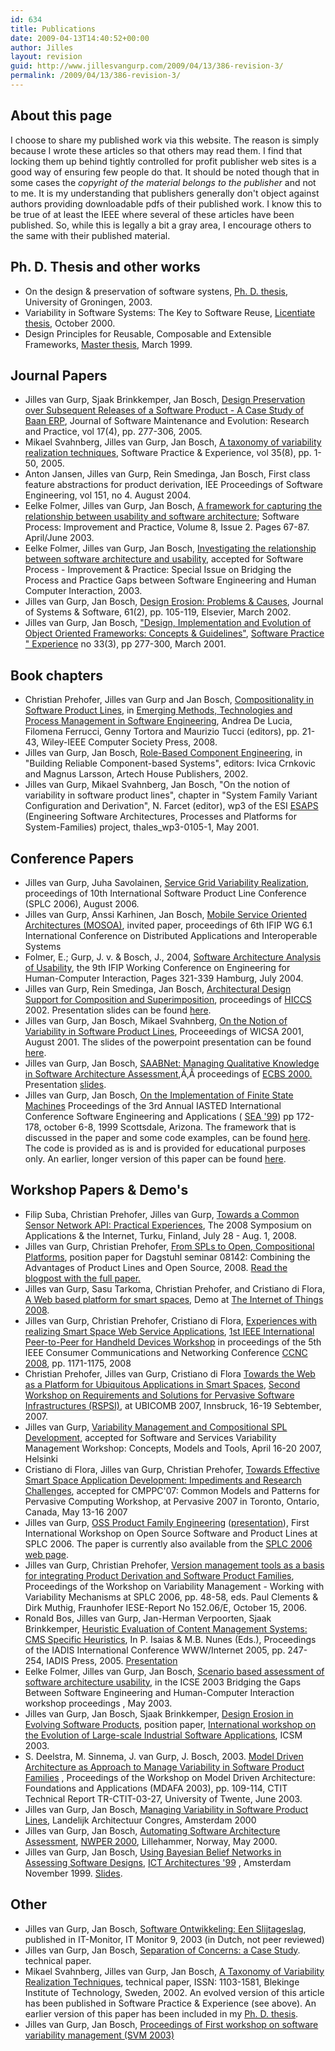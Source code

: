 ```yaml
---
id: 634
title: Publications
date: 2009-04-13T14:40:52+00:00
author: Jilles
layout: revision
guid: http://www.jillesvangurp.com/2009/04/13/386-revision-3/
permalink: /2009/04/13/386-revision-3/
---
```

<h2>About this page</h2>
I choose to share my published work via this website. The reason is simply because I wrote these articles so that others may read them. I find that locking them up behind tightly controlled for profit publisher web sites is a good way of ensuring few people do that. It should be noted though that in some cases the <em>copyright of the material belongs to the publisher</em> and not to me. It is my understanding that publishers generally don't object against authors providing downloadable pdfs of their published work. I know this to be true of at least the IEEE where several of these articles have been published. So, while this is legally a bit a gray area, I encourage others to the same with their published material.
<h2>Ph. D. Thesis and other works</h2>
<ul>
	<li>On the design &amp; preservation of software systens, <a href="/static/phdthesis/index.html">Ph. D. thesis</a>, University of Groningen, 2003.</li>
	<li>Variability in Software Systems: The Key to Software Reuse, <a href="/static/Lic/index.html">Licentiate thesis</a>, October 2000.</li>
	<li>Design Principles for Reusable, Composable and Extensible Frameworks, <a href="/static/MasterThesisHomepage/index.html">Master thesis</a>, March 1999.</li>
</ul>
<h2>Journal Papers</h2>
<ul>
	<li>Jilles van Gurp, Sjaak Brinkkemper, Jan Bosch, <a href="/static/DesignPreservation_in_JSMERP.pdf">Design Preservation over Subsequent Releases of a Software Product - A Case Study of Baan ERP</a>, Journal of Software Maintenance and Evolution: Research and Practice, vol 17(4), pp. 277-306, 2005.</li>
	<li>Mikael Svahnberg, Jilles van Gurp, Jan Bosch, <a href="/static/SPEMAS.pdf">A taxonomy of variability realization techniques</a>, Software Practice &amp; Experience, vol 35(8), pp. 1-50, 2005.</li>
	<li>Anton Jansen, Jilles van Gurp, Rein Smedinga, Jan Bosch, First class feature abstractions for product derivation, IEE Proceedings of Software Engineering, vol 151, no 4. August 2004.</li>
	<li>Eelke Folmer, Jilles van Gurp, Jan Bosch, <a href="/static/spisf.pdf">A framework for capturing the relationship between usability and software architecture</a>; Software Process: Improvement and Practice, Volume 8, Issue 2. Pages 67-87. April/June 2003.</li>
	<li>Eelke Folmer, Jilles van Gurp, Jan Bosch, <a href="/static/eelkespisf.pdf">Investigating the relationship between software architecture and usability</a>, accepted for Software Process - Improvement &amp; Practice: Special Issue on Bridging the Process and Practice Gaps between Software Engineering and Human Computer Interaction, 2003.</li>
	<li>Jilles van Gurp, Jan Bosch, <a href="/static/designerosionproblemsandcauses.pdf">Design Erosion: Problems &amp; Causes</a>, Journal of Systems &amp; Software, 61(2), pp. 105-119, Elsevier, March 2002.</li>
	<li>Jilles van Gurp, Jan Bosch, <a href="/static/spejvg.pdf">"Design, Implementation and Evolution of Object Oriented Frameworks: Concepts &amp; Guidelines"</a>, <a href="http://www3.interscience.wiley.com/cgi-bin/jtoc?ID=1752">Software Practice " Experience</a> no 33(3), pp 277-300, March 2001.</li>
</ul>
<h2>Book chapters</h2>
<ul>
	<li>Christian Prehofer, Jilles van Gurp and Jan Bosch, <a href="/static/compositionalapproachchapter.pdf">Compositionality in Software Product Lines</a>, in <a href="http://www.amazon.com/Emerging-Technologies-Management-Software-Engineering/dp/0470085711">Emerging Methods, Technologies and Process Management in Software Engineering</a>, Andrea De Lucia, Filomena Ferrucci, Genny Tortora and Maurizio Tucci (editors), pp. 21-43, Wiley-IEEE Computer Society Press, 2008.</li>
	<li>Jilles van Gurp, Jan Bosch, <a href="/static/rolebasedcomponentengineering.pdf">Role-Based Component Engineering</a>, in "Building Reliable Component-based Systems", editors: Ivica Crnkovic and Magnus Larsson, Artech House Publishers, 2002.</li>
	<li>Jilles van Gurp, Mikael Svahnberg, Jan Bosch, "On the notion of variability in software product lines", chapter in "System Family Variant Configuration and Derivation", N. Farcet (editor), wp3 of the ESI <a href="http://www.esi.es/esaps/">ESAPS</a> (Engineering Software Architectures, Processes and Platforms for System-Families) project, thales_wp3-0105-1, May 2001.</li>
</ul>
<h2>Conference Papers</h2>
<ul>
	<li>Jilles van Gurp, Juha Savolainen, <a href="/static/splc2006servicegridvariability.pdf">Service Grid Variability Realization</a>, proceedings of 10th International Software Product Line Conference (SPLC 2006), August 2006.</li>
	<li>Jilles van Gurp, Anssi Karhinen, Jan Bosch, <a href="/static/mosoa.pdf">Mobile Service Oriented Architectures (MOSOA)</a>, invited paper, proceedings of 6th IFIP WG 6.1 International Conference on Distributed Applications and Interoperable Systems</li>
	<li>Folmer, E.; Gurp, J. v. &amp; Bosch, J., 2004, <a href="/static/ehci2004.pdf">Software Architecture Analysis of Usability</a>, the 9th IFIP Working Conference on Engineering for Human-Computer Interaction, Pages 321-339 Hamburg, July 2004.</li>
	<li>Jilles van Gurp, Rein Smedinga, Jan Bosch, <a href="/static/steai051.pdf">Architectural Design Support for Composition and Superimposition</a>, proceedings of <a href="http://www.hicss.hawaii.edu/diglib.htm">HICCS</a> 2002. Presentation slides can be found <a href="/static/hiccs2002-presentation.zip">here</a>.</li>
	<li>Jilles van Gurp, Jan Bosch, Mikael Svahnberg, <a href="notionOfVariability.pdf">On the Notion of Variability in Software Product Lines</a>, Proceeedings of WICSA 2001, August 2001. The slides of the powerpoint presentation can be found <a href="/static/wicsa_2001.ppt">here</a>.</li>
	<li>Jilles van Gurp, Jan Bosch, <a href="/static/saabnetECBS.pdf">SAABNet: Managing Qualitative Knowledge in Software Architecture Assessment</a>,Ã‚Â proceedings of <a href="http://www.dcs.napier.ac.uk/ecbs/">ECBS 2000.</a> Presentation <a href="/static/ecbs%20presentation.ppt">slides</a>.</li>
	<li>Jilles van Gurp, Jan Bosch, <a href="/static/fsm-sea99.pdf">On the Implementation of Finite State Machines</a> Proceedings of the 3rd Annual IASTED International Conference Software Engineering and Applications ( <a href="http://www.iasted.com/conferences/1999/scottsdale/sea.htm">SEA '99</a>) pp 172-178, october 6-8, 1999 Scottsdale, Arizona. The framework that is discussed in the paper and some code examples, can be found <a href="/static/FSMCodeExamples.zip">here</a>. The     code is provided as is and is provided for educational purposes only. An earlier, longer version of     this paper can be found <a href="/static/on_the_implementation_of_finite_state_machines.pdf">here</a>.</li>
</ul>
<h2>Workshop Papers &amp; Demo's</h2>
<ul>
	<li>Filip Suba, Christian Prehofer, Jilles van Gurp, <a href="/static/filipsuba-sensors.pdf">Towards a Common Sensor Network API: Practical Experiences</a>, The 2008 Symposium on Applications &amp; the Internet, Turku, Finland, July 28 - Aug. 1, 2008.</li>
	<li>Jilles van Gurp, Christian Prehofer, <a href="/static/FromIntegrationalSPLstoOpenCompositionalPlatforms.pdf">From SPLs to Open, Compositional Platforms</a>, position paper for Dagstuhl seminar 08142: Combining the Advantages of Product Lines and Open Source, 2008. <a href="http://www.jillesvangurp.com/2008/03/16/from-spls-to-open-compositional-platforms/">Read the blogpost with the full paper.</a></li>
	<li>Jilles van Gurp, Sasu Tarkoma, Christian Prehofer, and Cristiano di Flora, <a href="/static/iot2008demo.pdf">A Web based platform for smart spaces</a>, Demo at <a href="http://www.the-internet-of-things.org/">The Internet of Things 2008</a>.</li>
	<li>Jilles van Gurp, Christian Prehofer, Cristiano di Flora, <a href="/static/ccnc2008.pdf">Experiences with realizing Smart Space Web Service Applications</a>, <a href="http://cms.comsoc.org/CCNC_2008/Content/Home/Call_for_Papers_/P2P_HD_Workshop.html">1st IEEE International Peer-to-Peer for Handheld Devices Workshop</a> in proceedings of the 5th IEEE Consumer Communications and Networking Conference <a href="http://www.ieee-ccnc.org/">CCNC 2008</a>, pp. 1171-1175, 2008</li>
	<li>Christian Prehofer, Jilles van Gurp, Cristiano di Flora <a href="/static/WebSmartSpaces.pdf">Towards the Web as a Platform for Ubiquitous Applications in Smart Spaces</a>, <a href="http://www.igd.fhg.de/igd-a1/RSPSI2/">Second Workshop on Requirements and Solutions for Pervasive Software Infrastructures (RSPSI)</a>, at UBICOMB 2007, Innsbruck, 16-19 Sebtember, 2007.</li>
	<li>Jilles van Gurp, <a href="/static/SVMhelsinki2007r.pdf">Variability Management and Compositional SPL Development</a>, accepted for Software and Services Variability Management Workshop: Concepts, Models and Tools, April 16-20 2007, Helsinki</li>
	<li>Cristiano di Flora, Jilles van Gurp, Christian Prehofer, <a href="/static/CMPPC07Draft.pdf">Towards Effective Smart Space Application Development: Impediments and Research Challenges</a>, accepted for CMPPC'07: Common Models and Patterns for Pervasive Computing Workshop, at Pervasive 2007 in Toronto, Ontario, Canada, May 13-16 2007</li>
	<li>Jilles van Gurp, <a href="/static/ossplsplc2006.pdf">OSS Product Family Engineering</a> (<a href="/static/ossplsplc2006.ppt">presentation</a>), First International Workshop on Open Source Software and Product Lines at SPLC 2006. The paper is currently also available from the <a href="http://www.sei.cmu.edu/splc2006/">SPLC 2006 web page</a>.</li>
	<li>Jilles van Gurp, Christian Prehofer, <a href="/static/svmusingsvn-final.pdf">Version management tools as a basis for integrating Product Derivation and Software Product Families</a>, Proceedings of the Workshop on Variability Management - Working with Variability Mechanisms at SPLC 2006, pp. 48-58, eds. Paul Clements &amp; Dirk Muthig, Fraunhofer IESE-Report No 152.06/E, October 15, 2006.</li>
	<li>Ronald Bos, Jilles van Gurp, Jan-Herman Verpoorten, Sjaak Brinkkemper, <a href="/static/IADIS05 _CMS_Heuristics.pdf">Heuristic Evaluation of Content Management Systems: CMS Specific Heuristics</a>, In P. Isaias &amp; M.B. Nunes (Eds.), Proceedings of the IADIS International Conference WWW/Internet 2005, pp. 247-254, IADIS Press, 2005. <a href="/static/IADIS05.ppt">Presentation</a></li>
	<li>Eelke Folmer, Jilles van Gurp, Jan Bosch, <a href="/static/scenariobasedusabilityassessment.pdf">Scenario based assessment of software architecture usability</a>, in the ICSE 2003 Bridging the Gaps Between Software Engineering and Human-Computer Interaction workshop proceedings , May 2003.</li>
	<li>Jilles van Gurp, Jan Bosch, Sjaak Brinkkemper, <a href="/static/06-VanGurpEtAl-position.pdf">Design Erosion in Evolving Software Products</a>, position paper, <a href="http://prog.vub.ac.be/FFSE/Workshops/ELISA-Workshop.html">International workshop on the Evolution of Large-scale Industrial Software Applications</a>, ICSM 2003.</li>
	<li>S. Deelstra, M. Sinnema, J. van Gurp, J. Bosch, 2003. <a href="/static/sybrenmarcoMDASPF.pdf">Model Driven Architecture as Approach to Manage Variability in Software Product Families</a> , Proceedings of the Workshop on Model Driven Architecture: Foundations and Applications (MDAFA 2003), pp. 109-114, CTIT Technical Report TR-CTIT-03-27, University of Twente, June 2003.</li>
	<li>Jilles van Gurp, Jan Bosch, <a href="/static/managingvariabilityinSPLs.pdf">Managing Variability in Software Product Lines</a>, Landelijk Architectuur Congres, Amsterdam 2000</li>
	<li>Jilles van Gurp, Jan Bosch, <a href="/static/nwper2000_final_version.pdf">Automating Software Architecture Assessment</a>, <a href="http://www.ifi.uib.no/konf/nwper2000/">NWPER 2000</a>, Lillehammer, Norway, May 2000.</li>
	<li>Jilles van Gurp, Jan Bosch, <a href="/static/ict99-saabnet.pdf">Using Bayesian Belief Networks in Assessing Software Designs</a>, <a href="http://www.cs.vu.nl/~hansdb/ict-architecture/">ICT Architectures '99</a> , Amsterdam November 1999. <a href="/static/ict%20presentation.ppt">Slides</a>.</li>
</ul>
<h2>Other</h2>
<ul>
	<li>Jilles van Gurp, Jan Bosch, <a href="/static/it%20monitor.pdf">Software Ontwikkeling: Een Slijtageslag</a>, published in IT-Monitor, IT Monitor 9, 2003 (in Dutch, not peer reviewed)</li>
	<li>Jilles van Gurp, Jan Bosch, <a href="/static/soccasestudy.pdf">Separation of Concerns: a Case Study</a>. technical paper.</li>
	<li>Mikael Svahnberg, Jilles van Gurp, Jan Bosch, <a href="/static/Variability_taxonomy.pdf">A Taxonomy of Variability Realization Techniques</a>, technical paper, ISSN: 1103-1581, Blekinge Institute of Technology, Sweden, 2002. An evolved version of this article has been published in Software Practice &amp; Experience (see above). An earlier version of this paper has been included in my <a href="/static/phdthesis/index.html">Ph. D. thesis</a>.</li>
	<li>Jilles van Gurp, Jan Bosch, <a href="/static/svm2003/index.html">Proceedings of First workshop on software variability management (SVM 2003)</a></li>
</ul>